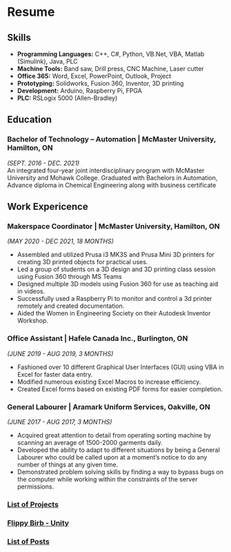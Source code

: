# Resume

## Skills
- **Programming Languages:** C++, C#, Python, VB.Net, VBA, Matlab (Simulink), Java, PLC
- **Machine Tools:** Band saw, Drill press, CNC Machine, Laser cutter
- **Office 365:** Word, Excel, PowerPoint, Outlook, Project
- **Prototyping:** Solidworks, Fusion 360, Inventor, 3D printing
- **Development:** Arduino, Raspberry Pi, FPGA
- **PLC:** RSLogix 5000 (Allen-Bradley)

## Education
### Bachelor of Technology – Automation | McMaster University, Hamilton, ON  
*(SEPT. 2016 - DEC. 2021)*    
An integrated four-year joint interdisciplinary program with McMaster University and Mohawk College. Graduated with 
Bachelors in Automation, Advance diploma in Chemical Engineering along with business certificate

## Work Expericence
### Makerspace Coordinator | McMaster University, Hamilton, ON  
*(MAY 2020 - DEC 2021, 18 MONTHS)*
- Assembled and utilized Prusa i3 MK3S and Prusa Mini 3D printers for creating 3D printed objects for practical uses.
- Led a group of students on a 3D design and 3D printing class session using Fusion 360 through MS Teams
- Designed multiple 3D models using Fusion 360 for use as teaching aid in videos.
- Successfully used a Raspberry Pi to monitor and control a 3d printer remotely and created documentation.
- Aided the Women in Engineering Society on their Autodesk Inventor Workshop.

### Office Assistant | Hafele Canada Inc., Burlington, ON  
*(JUNE 2019 - AUG 2019, 3 MONTHS)*
- Fashioned over 10 different Graphical User Interfaces (GUI) using VBA in Excel for faster data entry.
- Modified numerous existing Excel Macros to increase efficiency.
- Created Excel forms based on existing PDF forms for easier completion.

### General Labourer | Aramark Uniform Services, Oakville, ON  
*(JUNE 2017 - AUG 2017, 3 MONTHS)*
- Acquired great attention to detail from operating sorting machine by scanning an average of 1500-2000 garments daily.
- Developed the ability to adapt to different situations by being a General Labourer who could be called upon at a 
moment’s notice to do any number of things at any given time.
- Demonstrated problem solving skills by finding a way to bypass bugs on the computer while working within the 
constraints of the server permissions.

### [List of Projects](https://joshuabarlaan.github.io/projects.html)
### [Flippy Birb - Unity](https://joshuabarlaan.github.io/FlippyBirb/)
### [List of Posts](https://joshuabarlaan.github.io/posts.html)
